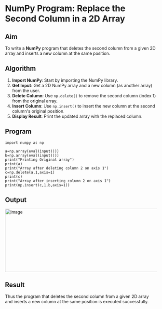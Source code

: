 # NumPy Program: Replace the Second Column in a 2D Array

##  Aim
To write a **NumPy** program that deletes the second column from a given 2D array and inserts a new column at the same position.

##  Algorithm
1. **Import NumPy**: Start by importing the NumPy library.
2. **Get Input**: Get a 2D NumPy array and a new column (as another array) from the user.
3. **Delete Column**: Use `np.delete()` to remove the second column (index 1) from the original array.
4. **Insert Column**: Use `np.insert()` to insert the new column at the second column's original position.
5. **Display Result**: Print the updated array with the replaced column.

##  Program
~~~
import numpy as np

a=np.array(eval(input()))
b=np.array(eval(input()))
print("Printing Original array")
print(a)
print("Array after deleting column 2 on axis 1")
c=np.delete(a,1,axis=1)
print(c)
print("Array after inserting column 2 on axis 1")
print(np.insert(c,1,b,axis=1))
~~~
## Output
<img width="668" height="209" alt="image" src="https://github.com/user-attachments/assets/01ba4923-1c8b-4620-aab2-8b10cf1fec80" />

## Result
Thus the program that deletes the second column from a given 2D array and inserts a new column at the same position is executed successfully.
